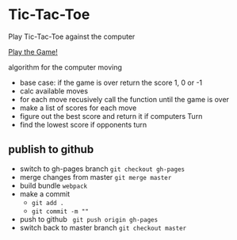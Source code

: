 # Tic-Tac-Toe
Play Tic-Tac-Toe against the computer

[Play the Game!](https://jaredstevenson.github.io/Tic-Tac-Toe/)




algorithm for the computer moving

- base case: if the game is over return the score 1, 0 or -1
- calc available moves
- for each move recusively call the function until the game is over
- make a list of scores for each move
- figure out the best score and return it if computers Turn
- find the lowest score if opponents turn


## publish to github
- switch to gh-pages branch `git checkout gh-pages`
- merge changes from master `git merge master`
- build bundle `webpack`
- make a commit
  - `git add .`
  - `git commit -m ""`
- push to github ` git push origin gh-pages`
- switch back to master branch `git checkout master`
